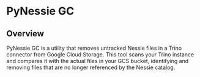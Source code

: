 # PyNessie GC

## Overview

PyNessie GC is a utility that removes untracked Nessie files in a Trino connector from Google Cloud Storage. This tool scans your Trino instance and compares it with the actual files in your GCS bucket, identifying and removing files that are no longer referenced by the Nessie catalog.
